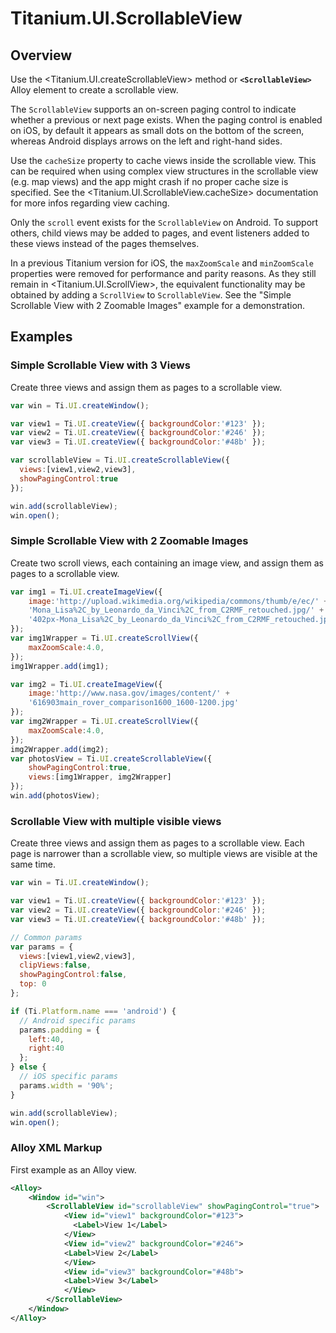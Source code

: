 # Titanium.UI.ScrollableView

<TypeHeader/>

## Overview

Use the <Titanium.UI.createScrollableView> method or **`<ScrollableView>`** Alloy element to create
a scrollable view.

The `ScrollableView` supports an on-screen paging control to indicate whether a previous or next
page exists. When the paging control is enabled on iOS, by default it appears as
small dots on the bottom of the screen, whereas Android displays arrows on the left and
right-hand sides.

Use the `cacheSize` property to cache views inside the scrollable view. This can be required when
using complex view structures in the scrollable view (e.g. map views) and the app might crash if no
proper cache size is specified. See the <Titanium.UI.ScrollableView.cacheSize> documentation for more
infos regarding view caching.

Only the `scroll` event exists for the `ScrollableView` on Android. To support others, child
views may be added to pages, and event listeners added to these views instead of the pages
themselves.

In a previous Titanium version for iOS, the `maxZoomScale` and `minZoomScale` properties were
removed for performance and parity reasons. As they still remain in <Titanium.UI.ScrollView>,
the equivalent functionality may be obtained by adding a `ScrollView` to `ScrollableView`. See
the "Simple Scrollable View with 2 Zoomable Images" example for a demonstration.

## Examples

### Simple Scrollable View with 3 Views

Create three views and assign them as pages to a scrollable view.

``` js
var win = Ti.UI.createWindow();

var view1 = Ti.UI.createView({ backgroundColor:'#123' });
var view2 = Ti.UI.createView({ backgroundColor:'#246' });
var view3 = Ti.UI.createView({ backgroundColor:'#48b' });

var scrollableView = Ti.UI.createScrollableView({
  views:[view1,view2,view3],
  showPagingControl:true
});

win.add(scrollableView);
win.open();
```


### Simple Scrollable View with 2 Zoomable Images

Create two scroll views, each containing an image view, and assign them as pages to a
scrollable view.

``` js
var img1 = Ti.UI.createImageView({
    image:'http://upload.wikimedia.org/wikipedia/commons/thumb/e/ec/' +
    'Mona_Lisa%2C_by_Leonardo_da_Vinci%2C_from_C2RMF_retouched.jpg/' +
    '402px-Mona_Lisa%2C_by_Leonardo_da_Vinci%2C_from_C2RMF_retouched.jpg'
});
var img1Wrapper = Ti.UI.createScrollView({
    maxZoomScale:4.0,
});
img1Wrapper.add(img1);

var img2 = Ti.UI.createImageView({
    image:'http://www.nasa.gov/images/content/' +
    '616903main_rover_comparison1600_1600-1200.jpg'
});
var img2Wrapper = Ti.UI.createScrollView({
    maxZoomScale:4.0,
});
img2Wrapper.add(img2);
var photosView = Ti.UI.createScrollableView({
    showPagingControl:true,
    views:[img1Wrapper, img2Wrapper]
});
win.add(photosView);
```


### Scrollable View with multiple visible views

Create three views and assign them as pages to a scrollable view. Each page is narrower than
a scrollable view, so multiple views are visible at the same time.

``` js
var win = Ti.UI.createWindow();

var view1 = Ti.UI.createView({ backgroundColor:'#123' });
var view2 = Ti.UI.createView({ backgroundColor:'#246' });
var view3 = Ti.UI.createView({ backgroundColor:'#48b' });

// Common params
var params = {
  views:[view1,view2,view3],
  clipViews:false,
  showPagingControl:false,
  top: 0
};

if (Ti.Platform.name === 'android') {
  // Android specific params
  params.padding = {
    left:40,
    right:40
  };
} else {
  // iOS specific params
  params.width = '90%';
}

win.add(scrollableView);
win.open();
```


### Alloy XML Markup

First example as an Alloy view.

``` xml
<Alloy>
    <Window id="win">
        <ScrollableView id="scrollableView" showPagingControl="true">
            <View id="view1" backgroundColor="#123">
              <Label>View 1</Label>
            </View>
            <View id="view2" backgroundColor="#246">
            <Label>View 2</Label>
            </View>
            <View id="view3" backgroundColor="#48b">
            <Label>View 3</Label>
            </View>
        </ScrollableView>
    </Window>
</Alloy>
```


<ApiDocs/>
